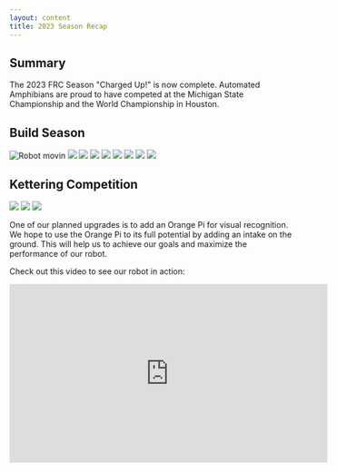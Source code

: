 ```yaml
---
layout: content
title: 2023 Season Recap
---
```


<h2>Summary</h2>
The 2023 FRC Season "Charged Up!" is now complete. Automated Amphibians are proud to have competed at the Michigan State Championship and the World Championship in Houston.

<style>
  
</style>

<h2>Build Season</h2>
<div id="slideshow1" class="slideshow">
  <img src="/assets/robotzoom.jpg" alt="Robot movin">
  <img src="build/IMG_5893.JPG">
  <img src="build/IMG_5910.JPG">
  <img src="build/IMG_5911.JPG">
  <img src="build/IMG_5919.JPG">
  <img src="build/IMG_5924.JPG">
  <img src="build/IMG_5935.JPG">
  <img src="build/IMG_5936.JPG">
  <img src="build/IMG_5942.JPG">
</div>

<h2>Kettering Competition</h2>
<div id="slideshow2" class="slideshow">  
  <img src="kettering/kettering-competition.jpeg">
  <img src="kettering/kettering.jpeg">
  <img src="kettering/IMG_5972.JPG">  
</div>

<p>
One of our planned upgrades is to add an Orange Pi for visual recognition. We hope to use the Orange Pi to its full potential by adding an intake on the ground. This will help us to achieve our goals and maximize the performance of our robot.

Check out this video to see our robot in action:
</p>

<iframe width="560" height="315" src="https://www.youtube.com/embed/6mTKYkMKUdQ" title="YouTube video player" frameborder="0" allow="accelerometer; autoplay; clipboard-write; encrypted-media; gyroscope; picture-in-picture; web-share" allowfullscreen></iframe>

<script>
  makeSlideshow("#slideshow1 img");
  makeSlideshow("#slideshow2 img");
</script>
